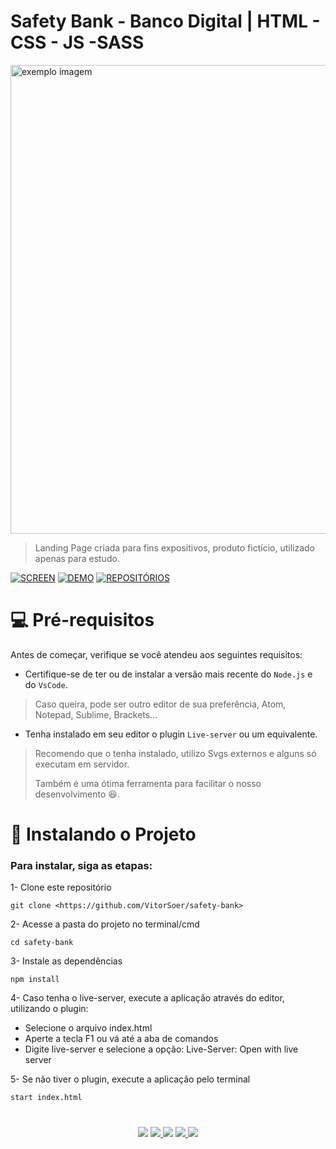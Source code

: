 # Safety Bank - Banco Digital | HTML - CSS - JS -SASS

<img width="750rem" src="https://github.com/VitorSoer/safety-bank/blob/main/img/safety-gif.gif" alt="exemplo imagem">

>Landing Page criada para fins expositivos, produto fictício, utilizado apenas para estudo.

[![SCREEN](https://img.shields.io/badge/Preview_FullPage%20-%23323330.svg?&style=for-the-badge&logo=perfil&logoColor=black&color=6aa4f2)](https://github.com/VitorSoer/safety-bank/blob/main/img/safety-preview.png)
[![DEMO](https://img.shields.io/badge/Veja_a_Demo_Aqui%20-%23323330.svg?&style=for-the-badge&logo=perfil&logoColor=black&color=FF0080)](vitorsoer.github.io/safety-bank/)
[![REPOSITÓRIOS](https://img.shields.io/badge/Veja_também...%20-%23323330.svg?&style=for-the-badge&logo=repositório&logoColor=black&color=8000FF)](https://github.com/VitorSoer?tab=repositories)

#

# 💻 Pré-requisitos

Antes de começar, verifique se você atendeu aos seguintes requisitos:
* Certifique-se de ter ou de instalar a versão mais recente do `Node.js` e do `VsCode`.

>Caso queira, pode ser outro editor de sua preferência, Atom, Notepad, Sublime, Brackets... 

* Tenha instalado em seu editor o plugin `Live-server` ou um equivalente.

>Recomendo que o tenha instalado, utilizo Svgs externos e alguns só executam em servidor.
>
>Também é uma ótima ferramenta para facilitar o nosso desenvolvimento 😆.  

#

# 🚀 Instalando o Projeto

### Para instalar, siga as etapas:

1- Clone este repositório

```console
git clone <https://github.com/VitorSoer/safety-bank>
```

2- Acesse a pasta do projeto no terminal/cmd

```console
cd safety-bank
```

3- Instale as dependências

```console
npm install
```

4- Caso tenha o live-server, execute a aplicação através do editor, utilizando o plugin:
* Selecione o arquivo index.html
* Aperte a tecla F1 ou vá até a aba de comandos
* Digite live-server e selecione a opção: Live-Server: Open with live server

5- Se não tiver o plugin, execute a aplicação pelo terminal

```console
start index.html
```
#

<div align="center"> 
  <a href="https://www.linkedin.com/in/vitorsoer/" target="_blank"><img src="https://img.shields.io/badge/-LinkedIn-%230077B5?style=for-the-badge&logo=linkedin&logoColor=white" target="_blank"></a> 
  <a href="https://bit.ly/3qzDRe3" target="_blank"><img src="https://img.shields.io/badge/WhatsApp-25D366?style=for-the-badge&logo=whatsapp&logoColor=white" target="_blank">
  <a href = "mailto:contato.soer@gmail.com"><img src="https://img.shields.io/badge/Gmail-D14836?style=for-the-badge&logo=gmail&logoColor=white" target="_blank"></a>
  <a href="https://discord.gg/et9Be2NJ" target="_blank"><img src="https://img.shields.io/badge/Discord-7289DA?style=for-the-badge&logo=discord&logoColor=white" target="_blank">
  <a href="https://figma.com/@VitorSoer" target="_blank"><img src="https://img.shields.io/badge/Figma-F24E1E?style=for-the-badge&logo=figma&logoColor=white" target="_blank">
</div>

